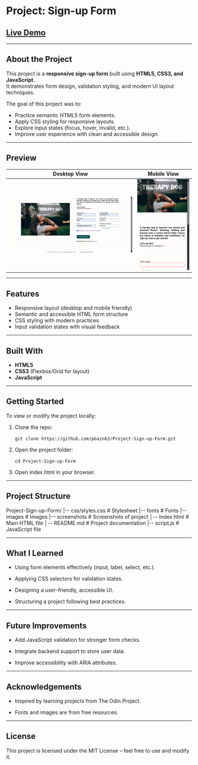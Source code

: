 # Project: Sign-up Form

<!-- ![GitHub last commit](https://img.shields.io/github/last-commit/pbain63/Project-Sign-up-Form)
![GitHub repo size](https://img.shields.io/github/repo-size/pbain63/Project-Sign-up-Form)
![GitHub stars](https://img.shields.io/github/stars/pbain63/Project-Sign-up-Form?style=social) -->

## [Live Demo](https://pbain63.github.io/Project-Sign-up-Form/)

---

## About the Project

This project is a **responsive sign-up form** built using **HTML5, CSS3, and JavaScript**.  
It demonstrates form design, validation styling, and modern UI layout techniques.

The goal of this project was to:

- Practice semantic HTML5 form elements.
- Apply CSS styling for responsive layouts.
- Explore input states (focus, hover, invalid, etc.).
- Improve user experience with clean and accessible design.

---

## Preview

| Desktop View                             | Mobile View                                |
| ---------------------------------------- | ------------------------------------------ |
| ![Desktop](screenshots/desktop-view.png) | ![Mobile](screenshots/smartphone-view.png) |

---

## Features

- Responsive layout (desktop and mobile friendly)
- Semantic and accessible HTML form structure
- CSS styling with modern practices
- Input validation states with visual feedback

---

## Built With

- **HTML5**
- **CSS3** (Flexbox/Grid for layout)
- **JavaScript**

---

## Getting Started

To view or modify the project locally:

1. Clone the repo:

   ```
   git clone https://github.com/pbain63/Project-Sign-up-Form.git
   ```

2. Open the project folder:

   ```
   cd Project-Sign-up-Form
   ```

3. Open index.html in your browser.

---

## Project Structure

Project-Sign-up-Form/
|-- css/styles.css # Stylesheet
|-- fonts # Fonts
|-- images # Images
|-- screenshots # Screenshots of project
│-- index.html # Main HTML file
│-- README.md # Project documentation
|-- script.js # JavaScript file

---

## What I Learned

- Using form elements effectively (input, label, select, etc.).

- Applying CSS selectors for validation states.

- Designing a user-friendly, accessible UI.

- Structuring a project following best practices.

---

## Future Improvements

- Add JavaScript validation for stronger form checks.

- Integrate backend support to store user data.

- Improve accessibility with ARIA attributes.

---

## Acknowledgements

- Inspired by learning projects from The Odin Project.

- Fonts and images are from free resources.

---

## License

This project is licensed under the MIT License – feel free to use and modify it.
